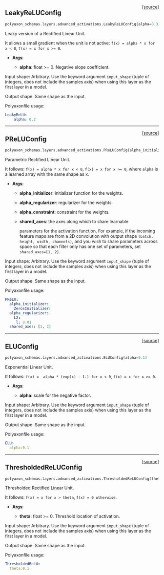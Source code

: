 <span style="float:right;">[[source]](https://github.com/polyaxon/polyaxon/blob/master/polyaxon_schemas/layers/advanced_activations.py#L28)</span>
## LeakyReLUConfig

```python
polyaxon_schemas.layers.advanced_activations.LeakyReLUConfig(alpha=0.3)
```

Leaky version of a Rectified Linear Unit.

It allows a small gradient when the unit is not active:
`f(x) = alpha * x for x < 0`,
`f(x) = x for x >= 0`.

- __Args__:

	- __alpha__: float >= 0. Negative slope coefficient.


Input shape:
	Arbitrary. Use the keyword argument `input_shape`
	(tuple of integers, does not include the samples axis)
	when using this layer as the first layer in a model.

Output shape:
	Same shape as the input.

Polyaxonfile usage:

```yaml
LeakyReLU:
	alpha: 0.2
```


----

<span style="float:right;">[[source]](https://github.com/polyaxon/polyaxon/blob/master/polyaxon_schemas/layers/advanced_activations.py#L79)</span>
## PReLUConfig

```python
polyaxon_schemas.layers.advanced_activations.PReLUConfig(alpha_initializer=<polyaxon_schemas.initializations.ZerosInitializerConfig object at 0x10a59bb38>, alpha_regularizer=None, alpha_constraint=None, shared_axes=None)
```

Parametric Rectified Linear Unit.

It follows:
`f(x) = alpha * x for x < 0`,
`f(x) = x for x >= 0`,
where `alpha` is a learned array with the same shape as x.

- __Args__:

	- __alpha_initializer__: initializer function for the weights.

	- __alpha_regularizer__: regularizer for the weights.

	- __alpha_constraint__: constraint for the weights.

	- __shared_axes__: the axes along which to share learnable

		parameters for the activation function.
		For example, if the incoming feature maps
		are from a 2D convolution
		with output shape `(batch, height, width, channels)`,
		and you wish to share parameters across space
		so that each filter only has one set of parameters,
		set `shared_axes=[1, 2]`.

Input shape:
	Arbitrary. Use the keyword argument `input_shape`
	(tuple of integers, does not include the samples axis)
	when using this layer as the first layer in a model.

Output shape:
	Same shape as the input.

Polyaxonfile usage:

```yaml
PReLU:
  alpha_initializer:
	ZerosInitializer:
  alpha_regularizer:
	L2:
	 l: 0.01
  shared_axes: [1, 2]
```


----

<span style="float:right;">[[source]](https://github.com/polyaxon/polyaxon/blob/master/polyaxon_schemas/layers/advanced_activations.py#L151)</span>
## ELUConfig

```python
polyaxon_schemas.layers.advanced_activations.ELUConfig(alpha=0.1)
```

Exponential Linear Unit.

It follows:
`f(x) =  alpha * (exp(x) - 1.) for x < 0`,
`f(x) = x for x >= 0`.

- __Args__:

	- __alpha__: scale for the negative factor.


Input shape:
	Arbitrary. Use the keyword argument `input_shape`
	(tuple of integers, does not include the samples axis)
	when using this layer as the first layer in a model.

Output shape:
	Same shape as the input.

Polyaxonfile usage:

```yaml
ELU:
  alpha:0.1
```


----

<span style="float:right;">[[source]](https://github.com/polyaxon/polyaxon/blob/master/polyaxon_schemas/layers/advanced_activations.py#L199)</span>
## ThresholdedReLUConfig

```python
polyaxon_schemas.layers.advanced_activations.ThresholdedReLUConfig(theta=1.0)
```

Thresholded Rectified Linear Unit.

It follows:
`f(x) = x for x > theta`,
`f(x) = 0 otherwise`.

- __Args__:

	- __theta__: float >= 0. Threshold location of activation.


Input shape:
	Arbitrary. Use the keyword argument `input_shape`
	(tuple of integers, does not include the samples axis)
	when using this layer as the first layer in a model.

Output shape:
	Same shape as the input.

Polyaxonfile usage:

```yaml
ThresholdedReLU:
  theta:0.1
```
